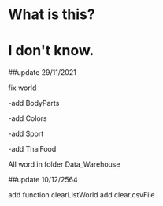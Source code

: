 # What is this?
# I don't know.


##update 29/11/2021

fix world

   -add BodyParts
   
   -add Colors
   
   -add Sport
   
   -add ThaiFood
   
All word in folder Data_Warehouse

##update 10/12/2564

   add function clearListWorld
   add clear.csvFile
